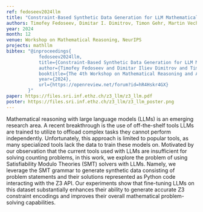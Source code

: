 ```yaml
---
ref: fedoseev2024llm
title: "Constraint-Based Synthetic Data Generation for LLM Mathematical Reasoning"
authors: Timofey Fedoseev, Dimitar I. Dimitrov, Timon Gehr, Martin Vechev
year: 2024
month: 12
venue: Workshop on Mathematical Reasoning, NeurIPS
projects: mathllm
bibtex: "@inproceedings{
			fedoseev2024llm,
			title={Constraint-Based Synthetic Data Generation for LLM Mathematical Reasoning},
			author={Timofey Fedoseev and Dimitar Iliev Dimitrov and Timon Gehr and Martin Vechev},
			booktitle={The 4th Workshop on Mathematical Reasoning and AI at NeurIPS'24},
			year={2024},
			url={https://openreview.net/forum?id=hR4Hskr4GX}
		}"
paper: https://files.sri.inf.ethz.ch/z3_llm/z3_llm.pdf
poster: https://files.sri.inf.ethz.ch/z3_llm/z3_llm_poster.png
---
```

Mathematical reasoning with large language models (LLMs) is an emerging research area. A recent breakthrough is the use of off-the-shelf tools LLMs are trained to utilize to offload complex tasks they cannot perform independently. Unfortunately, this approach is limited to popular tools, as many specialized tools lack the data to train these models on. Motivated by our observation that the current tools used with LLMs are insufficient for solving counting problems, in this work, we explore the problem of using Satisfiability Modulo Theories (SMT) solvers with LLMs. Namely, we leverage the SMT grammar to generate synthetic data consisting of problem statements and their solutions represented as Python code interacting with the Z3 API. Our experiments show that fine-tuning LLMs on this dataset substantially enhances their ability to generate accurate Z3 constraint encodings and improves their overall mathematical problem-solving capabilities.